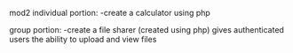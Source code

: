 mod2
individual portion:
	-create a calculator using php

group portion:
	-create a file sharer (created using php) gives authenticated users the ability to upload and view files
	


